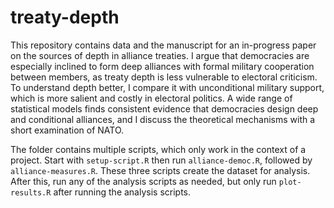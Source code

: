 # treaty-depth

This repository contains data and the manuscript for an in-progress paper on the sources of depth in alliance treaties. I argue that democracies are especially inclined to form deep alliances with formal military cooperation between members, as treaty depth is less vulnerable to electoral criticism. To understand depth better, I compare it with unconditional military support, which is more salient and costly in electoral politics. A wide range of statistical models finds consistent evidence that democracies design deep and conditional alliances, and I discuss the theoretical mechanisms with a short examination of NATO. 

The folder contains multiple scripts, which only work in the context of a project. Start with `setup-script.R` then run `alliance-democ.R`, followed by `alliance-measures.R`. These three scripts create the dataset for analysis. After this, run any of the analysis scripts as needed, but only run `plot-results.R` after running the analysis scripts. 
